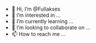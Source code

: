 - 👋 Hi, I’m @Fullakses
- 👀 I’m interested in ...
- 🌱 I’m currently learning ...
- 💞️ I’m looking to collaborate on ...
- 📫 How to reach me ...

<!---
Fullakses/Fullakses is a ✨ special ✨ repository because its `README.md` (this file) appears on your GitHub profile.
You can click the Preview link to take a look at your changes.
--->
